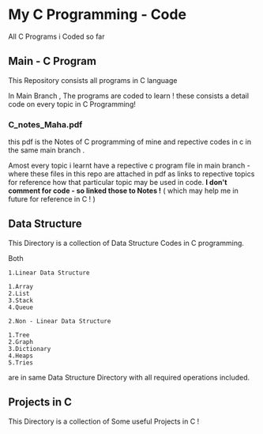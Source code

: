 # My C Programming - Code

All C Programs i Coded so far 

## Main - C Program 

This Repository consists all programs in C language

In Main Branch , The programs are coded to learn ! these consists a detail code on every topic in C Programming!

### C_notes_Maha.pdf

this pdf is the Notes of C programming of mine and repective codes in c in the same main branch .

Amost every topic i learnt have a repective c program file in main branch - where these files in this repo are attached in pdf as links to repective topics for reference how that particular topic may 
be used in code. 
**I don't comment for code - so linked those to Notes !** ( which may help me in future for reference in C ! )


## Data Structure

This Directory is a collection of Data Structure Codes in C programming. 

Both 
    
    1.Linear Data Structure 
    
    1.Array 
    2.List
    3.Stack
    4.Queue
    
    2.Non - Linear Data Structure
    
    1.Tree
    2.Graph
    3.Dictionary
    4.Heaps
    5.Tries
 
are in same Data Structure Directory with all required operations included.

## Projects in C

This Directory is a collection of Some useful Projects in C !

